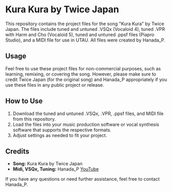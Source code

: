 # Kura Kura by Twice Japan

This repository contains the project files for the song "Kura Kura" by Twice Japan. The files include tuned and untuned .VSQx (Vocaloid 4), tuned .VPR with Harm and Cho (Vocaloid 5), tuned and untuned .ppsf files (Piapro Studio), and a MIDI file for use in UTAU. All files were created by Hanada_P.

## Usage

Feel free to use these project files for non-commercial purposes, such as learning, remixing, or covering the song. However, please make sure to credit Twice Japan (for the original song) and Hanada_P appropriately if you use these files in any public project or release.

## How to Use

1. Download the tuned and untuned .VSQx, .VPR, .ppsf files, and MIDI file from this repository.
2. Load the files into your music production software or vocal synthesis software that supports the respective formats.
3. Adjust settings as needed to fit your project.

## Credits

- **Song:** Kura Kura by Twice Japan
- **Midi, VSQx, Tuning:** Hanada_P [YouTube](https://www.youtube.com/c/hanadap)

If you have any questions or need further assistance, feel free to contact Hanada_P.
